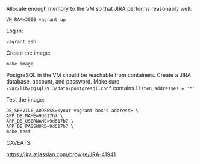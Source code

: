 Allocate enough memory to the VM so that JIRA performs reasonably well:


    VM_RAM=3000 vagrant up


Log in:


    vagrant ssh

Create the image:


    make image


PostgreSQL in the VM should be reachable from containers. Create a JIRA database, account, and password. Make sure ```/var/lib/pgsql/9.3/data/postgresql.conf``` contains ```listen_addresses = '*'```

Test the image:

```
DB_SERVICE_ADDRESS=<your vagrant box's address> \
APP_DB_NAME=9d617b7 \
APP_DB_USERNAME=9d617b7 \
APP_DB_PASSWORD=9d617b7 \
make test
```

CAVEATS:

https://jira.atlassian.com/browse/JRA-41941

